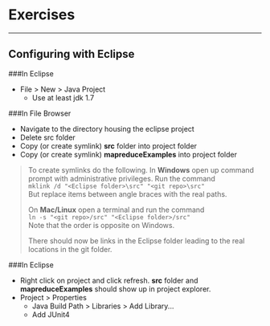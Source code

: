Exercises
=========
----------

Configuring with Eclipse
-------------------------
###In Eclipse
* File > New > Java Project
    * Use at least jdk 1.7
   
###In File Browser
* Navigate to the directory housing the eclipse project
* Delete src folder
* Copy (or create symlink) **src** folder into project folder
* Copy (or create symlink) **mapreduceExamples** into project folder

> To create symlinks do the following. In **Windows** open up command prompt with administrative privileges. Run the command  
> ```mklink /d "<Eclipse folder>\src" "<git repo>\src"```  
> But replace items between angle braces with the real paths.
>
> On **Mac/Linux** open a terminal and run the command  
> ```ln -s "<git repo>/src" "<Eclipse folder>/src"```  
> Note that the order is opposite on Windows.
> 
> There should now be links in the Eclipse folder leading to the real locations in the git folder.
    
###In Eclipse
* Right click on project and click refresh. **src** folder and **mapreduceExamples** should show up in project explorer.
* Project > Properties
    * Java Build Path > Libraries > Add Library...
    * Add JUnit4
